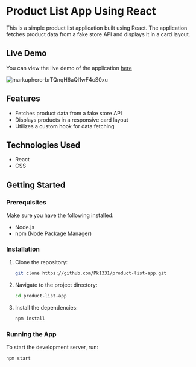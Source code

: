 # Product List App Using React

This is a simple product list application built using React. The application fetches product data from a fake store API and displays it in a card layout.

## Live Demo
You can view the live demo of the application [here](https://pk1331.github.io/Fetching-Data-From-API-using-React/)

![markuphero-brTQnqH6aQI1wF4cS0xu](https://github.com/user-attachments/assets/e402d2e2-ec4f-4313-b168-287b247a7dd0)


## Features

- Fetches product data from a fake store API
- Displays products in a responsive card layout
- Utilizes a custom hook for data fetching

## Technologies Used

- React
- CSS

## Getting Started

### Prerequisites

Make sure you have the following installed:

- Node.js
- npm (Node Package Manager)

### Installation

1. Clone the repository:

    ```sh
    git clone https://github.com/Pk1331/product-list-app.git
    ```

2. Navigate to the project directory:

    ```sh
    cd product-list-app
    ```

3. Install the dependencies:

    ```sh
    npm install
    ```

### Running the App

To start the development server, run:

```sh
npm start
